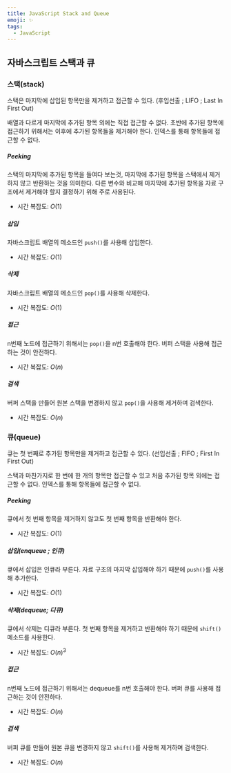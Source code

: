 ```yaml
---
title: JavaScript Stack and Queue
emoji: ✨
tags:
  - JavaScript
---
```



## 자바스크립트 스택과 큐

### 스택(stack)

스택은 마지막에 삽입된 항목만을 제거하고 접근할 수 있다. 
(후입선출 ; LIFO ; Last In First Out)

배열과 다르게 마지막에 추가된 항목 외에는 직접 접근할 수 없다.
초반에 추가된 항목에 접근하기 위해서는 이후에 추가된 항목들을 제거해야 한다.
인덱스를 통해 항목들에 접근할 수 없다.

##### Peeking

스택의 마지막에 추가된 항목을 들여다 보는것, 마지막에 추가된 항목을 스택에서 제거하지 않고 반환하는 것을 의미한다. 다른 변수와 비교해 마지막에 추가된 항목을 자료 구조에서 제거해야 할지 결정하기 위해 주로 사용된다.

- 시간 복잡도: $O(1)$

##### 삽입

자바스크립트 배열의 메소드인 `push()`를 사용해 삽입한다.

- 시간 복잡도: $O(1)$

##### 삭제

자바스크립트 배열의 메소드인 `pop()`를 사용해 삭제한다.

- 시간 복잡도: $O(1)$

##### 접근

n번째 노드에 접근하기 위해서는 `pop()`을 n번 호출해야 한다.
버퍼 스택을 사용해 접근하는 것이 안전하다.

- 시간 복잡도: $O(n)$

##### 검색

버퍼 스택을 만들어 원본 스택을 변경하지 않고 `pop()`을 사용해 제거하며 검색한다.

- 시간 복잡도: $O(n)$



### 큐(queue)

큐는 첫 번째로 추가된 항목만을 제거하고 접근할 수 있다.
(선입선출 ; FIFO ; First In First Out)

스택과 마찬가지로 한 번에 한 개의 항목만 접근할 수 있고 처음 추가된 항목 외에는 접근할 수 없다. 인덱스를 통해 항목들에 접근할 수 없다.

##### Peeking

큐에서 첫 번째 항목을 제거하지 않고도 첫 번째 항목을 반환해야 한다.

- 시간 복잡도: $O(1)$

##### 삽입(enqueue ; 인큐)

큐에서 삽입은 인큐라 부른다. 자료 구조의 마지막 삽입해야 하기 때문에 `push()`를 사용해 추가한다.

- 시간 복잡도: $O(1)$

##### 삭제(dequeue; 디큐)

큐에서 삭제는 디큐라 부른다. 첫 번째 항목을 제거하고 반환해야 하기 때문에 `shift()` 메소드를 사용한다.

- 시간 복잡도: $O(n)^3$

##### 접근

n번째 노드에 접근하기 위해서는 dequeue를 n번 호출해야 한다.
버퍼 큐를 사용해 접근하는 것이 안전하다.

- 시간 복잡도: $O(n)$

##### 검색

버퍼 큐를 만들어 원본 큐을 변경하지 않고 `shift()`를 사용해 제거하며 검색한다.

- 시간 복잡도: $O(n)$


